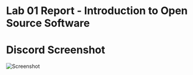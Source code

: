 # Lab 01 Report - Introduction to Open Source Software

# Discord Screenshot 
![Screenshot](https://user-images.githubusercontent.com/68397066/149561286-6e943c7b-5f9d-4b47-9e37-b3b99b63a116.png)
